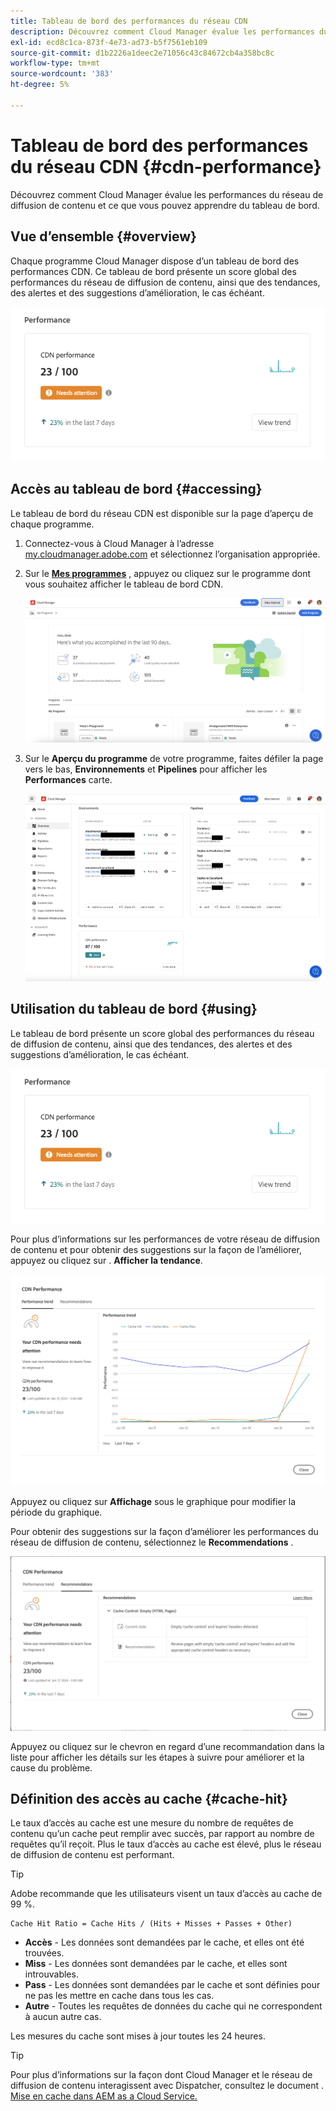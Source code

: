 ```yaml
---
title: Tableau de bord des performances du réseau CDN
description: Découvrez comment Cloud Manager évalue les performances du réseau de diffusion de contenu et ce que vous pouvez apprendre du tableau de bord.
exl-id: ecd8c1ca-873f-4e73-ad73-b5f7561eb109
source-git-commit: d1b2226a1deec2e71056c43c84672cb4a358bc8c
workflow-type: tm+mt
source-wordcount: '383'
ht-degree: 5%

---
```


# Tableau de bord des performances du réseau CDN {#cdn-performance}

Découvrez comment Cloud Manager évalue les performances du réseau de diffusion de contenu et ce que vous pouvez apprendre du tableau de bord.

## Vue d’ensemble {#overview}

Chaque programme Cloud Manager dispose d’un tableau de bord des performances CDN. Ce tableau de bord présente un score global des performances du réseau de diffusion de contenu, ainsi que des tendances, des alertes et des suggestions d’amélioration, le cas échéant.

![Tableau de bord des performances du réseau CDN](assets/cdn-performance-dashboard.png)

## Accès au tableau de bord {#accessing}

Le tableau de bord du réseau CDN est disponible sur la page d’aperçu de chaque programme.

1. Connectez-vous à Cloud Manager à l’adresse [my.cloudmanager.adobe.com](https://my.cloudmanager.adobe.com/) et sélectionnez l’organisation appropriée.

1. Sur le **[Mes programmes](/help/implementing/cloud-manager/navigation.md#my-programs)** , appuyez ou cliquez sur le programme dont vous souhaitez afficher le tableau de bord CDN.

   ![Page Mes programmes](assets/my-programs.png)

1. Sur le **Aperçu du programme** de votre programme, faites défiler la page vers le bas, **Environnements** et **Pipelines** pour afficher les **Performances** carte.

   ![Performances](assets/cdn-performance-overview.png)

## Utilisation du tableau de bord {#using}

Le tableau de bord présente un score global des performances du réseau de diffusion de contenu, ainsi que des tendances, des alertes et des suggestions d’amélioration, le cas échéant.

![Tableau de bord des performances du réseau CDN](assets/cdn-performance-dashboard.png)

Pour plus d’informations sur les performances de votre réseau de diffusion de contenu et pour obtenir des suggestions sur la façon de l’améliorer, appuyez ou cliquez sur . **Afficher la tendance**.

![Tendance des performances](assets/cdn-performance-trend.png)

Appuyez ou cliquez sur **Affichage** sous le graphique pour modifier la période du graphique.

Pour obtenir des suggestions sur la façon d’améliorer les performances du réseau de diffusion de contenu, sélectionnez le **Recommendations** .

![Recommandations CDN](assets/cdn-performance-recommendations.png)

Appuyez ou cliquez sur le chevron en regard d’une recommandation dans la liste pour afficher les détails sur les étapes à suivre pour améliorer et la cause du problème.

## Définition des accès au cache {#cache-hit}

Le taux d’accès au cache est une mesure du nombre de requêtes de contenu qu’un cache peut remplir avec succès, par rapport au nombre de requêtes qu’il reçoit. Plus le taux d’accès au cache est élevé, plus le réseau de diffusion de contenu est performant.

>[!TIP]
>
>Adobe recommande que les utilisateurs visent un taux d’accès au cache de 99 %.

```text
Cache Hit Ratio = Cache Hits / (Hits + Misses + Passes + Other)
```

* **Accès** - Les données sont demandées par le cache, et elles ont été trouvées.
* **Miss** - Les données sont demandées par le cache, et elles sont introuvables.
* **Pass** - Les données sont demandées par le cache et sont définies pour ne pas les mettre en cache dans tous les cas.
* **Autre** - Toutes les requêtes de données du cache qui ne correspondent à aucun autre cas.

Les mesures du cache sont mises à jour toutes les 24 heures.

>[!TIP]
>
>Pour plus d’informations sur la façon dont Cloud Manager et le réseau de diffusion de contenu interagissent avec Dispatcher, consultez le document . [Mise en cache dans AEM as a Cloud Service.](/help/implementing/dispatcher/caching.md)
